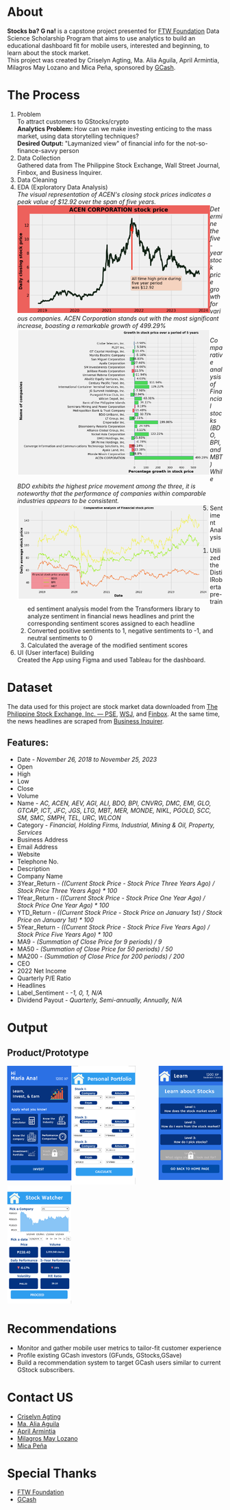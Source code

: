 <h1>About</h1>
<b>Stocks ba? G na!</b> is a capstone project presented for <a href='https://www.linkedin.com/company/ftwfoundation/'>FTW Foundation</a> Data Science Scholarship Program that aims to use analytics to build an educational dashboard fit for mobile users, interested and beginning, to learn about the stock market.
<br> This project was created by Criselyn Agting, Ma. Alia Aguila, April Armintia, Milagros May Lozano and Mica Peña, sponsored by <a href='https://www.linkedin.com/company/wearegcash/'>GCash</a>.

<h1>The Process</h1>
<ol>
  <li>Problem</li>
  To attract customers to GStocks/crypto
  <br>
  <b>Analytics Problem: </b>How can we make investing enticing to the mass market, using data storytelling techniques?
  <br>
  <b>Desired Output: </b>"Laymanized view" of financial info for the not-so-finance-savvy person
  <li>Data Collection</li>
  Gathered data from The Philippine Stock Exchange, Wall Street Journal, Finbox, and Business Inquirer.
  <li>Data Cleaning</li>
  <li>EDA (Exploratory Data Analysis)</li>
  <i>The visual representation of ACEN's closing stock prices indicates a peak value of $12.92 over the span of five years.</i>
  <img src='Images/ACEN close.png', length=700px, width=450px, alt='ACEN daily close price for 5 years', align='left'>
  <br>
  <i>Determine the five-year stock price growth for various companies. ACEN Corporation stands out with the most significant increase, boasting a remarkable growth of 499.29%</i><br>
  <img src='Images/Stock growth.png', length=700px, width=450px, alt='Growth in stock for 5 years', align='left'>
  <br>
  <i>Comparative analysis of Financial stocks (BDO, BPI, and MBT)
  <br>
  While BDO exhibits the highest price movement among the three, it is noteworthy that the performance of companies within comparable industries appears to be consistent.</i>
  <br>
  <img src='Images/Financial.png', length=700px, width=450px, alt='Comparative analysis of financial stock prices', align='left'>
  <li>Sentiment Analysis</li>
    <ol>
      <li>Utilized the DistilRoberta pre-trained sentiment analysis model from the Transformers library to analyze sentiment in financial news headlines and print the corresponding sentiment scores assigned to each headline</li>
      <li>Converted positive sentiments to 1, negative sentiments to -1, and  neutral sentiments to 0</li>
      <li>Calculated the average of the modified sentiment scores</li>
    </ol>
  <li>UI (User interface) Building</li>
  Created the App using Figma and used Tableau for the dashboard.
</ol>
<h1>Dataset</h1>
The data used for this project are stock market data downloaded from <a href='https://www.pse.com.ph/'>The Philippine Stock Exchange, Inc. — PSE</a>, <a href='https://www.wsj.com/'>WSJ</a>, and <a href='https://finbox.com/'>Finbox</a>. At the same time, the news headlines are scraped from <a href='https://business.inquirer.net/'>Business Inquirer</a>.
<h2>Features:</h2>
<ul>
  <li>Date - <i>November 26, 2018 to November 25, 2023</i></li>
  <li>Open</li>
  <li>High</li>
  <li>Low</li>
  <li>Close</li>
  <li>Volume</li>
  <li>Name - <i>AC, ACEN, AEV, AGI, ALI, BDO, BPI, CNVRG, DMC, EMI, GLO, GTCAP, ICT, JFC, JGS, LTG, MBT, MER, MONDE, NIKL, PGOLD, SCC, SM, SMC, SMPH, TEL, URC, WLCON</i></li>
  <li>Category - <i>Financial, Holding Firms, Industrial, Mining & Oil, Property, Services</i></li>
  <li>Business Address</li>
  <li>Email Address</li>
  <li>Website</li>
  <li>Telephone No.</li>
  <li>Description</li>
  <li>Company Name</li>
  <li>3Year_Return - <I>((Current Stock Price - Stock Price Three Years Ago) / Stock Price Three Years Ago) * 100</i></li>
  <li>1Year_Return - <I>((Current Stock Price - Stock Price One Year Ago) / Stock Price One Year Ago) * 100</i></li>
  <li>YTD_Return - <I>((Current Stock Price - Stock Price on January 1st) / Stock Price on January 1st) * 100</i></li>
  <li>5Year_Return - <I>((Current Stock Price - Stock Price Five Years Ago) / Stock Price Five Years Ago) * 100</i></li>
  <li>MA9 - <I>(Summation of Close Price for 9 periods) / 9</i></li>
  <li>MA50 - <I>(Summation of Close Price for 50 periods) / 50</i></li>
  <li>MA200 - <I>(Summation of Close Price for 200 periods) / 200</i></li>
  <li>CEO</li>
  <li>2022 Net Income</li>
  <li>Quarterly P/E Ratio</li>
  <li>Headlines</li>
  <li>Label_Sentiment - <i>-1, 0, 1, N/A</i></li>
  <li>Dividend Payout - <i>Quarterly, Semi-annually, Annually, N/A</i></li>
</ul>
<h1>Output</h1>
<h2>Product/Prototype</h2>
<div class='container'>
  <span>
    <img src='Images/Homepage.png', length=400px, width=150px, alt='Homepage', align='left'>
  </span>
  <span>
    <img src='Images/Learn, Invest, & Earn.png', length=400px, width=150px, alt='Learn, Invest, & Earn', align='right'>
  </span>
    <span>
    <img src='Images/PersonalPortfolio.png', length=400px, width=150px, alt='PersonalPortfolio'>
  </span>
    <span>
    <img src='Images/Stock Watcher.png', length=400px, width=150px, alt='Stock Watcher'>
  </span>
</div>
<h1>Recommendations</h1>
<ul>
  <li>Monitor and gather mobile user metrics to tailor-fit customer experience</li>
  <li>Profile existing GCash investors (GFunds, GStocks,GSave)</li>
  <li>Build a recommendation system to target GCash users similar to current GStock subscribers.</li>
</ul>

<h1>Contact US</h1>
<ul>
  <li><a href=''>Criselyn Agting</a></li>
  <li><a href=''>Ma. Alia Aguila</a></li>
  <li><a href='https://www.linkedin.com/in/aprilarmintia/'>April Armintia</a></li>
  <li><a href=''>Milagros May Lozano</a></li>
  <li><a href=''>Mica Peña</a></li>
</ul>

<h1>Special Thanks</h1>
<ul>
  <li><a href='https://www.linkedin.com/company/ftwfoundation/'>FTW Foundation</a></li>
  <li><a href='https://www.linkedin.com/company/wearegcash/'>GCash</a></li>
</ul>
